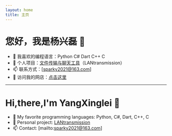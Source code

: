 ```yaml
---
layout: home
title: 主页
---
```

# 您好，我是杨兴磊 👋


- 🌱 我喜欢的编程语言：Python C# Dart C++ C
- 🚀 个人项目：[文件传输与聊天工具](https://github.com/你的仓库)（LANtransmission）
- 📫 联系方式：[sparky2021@163.com]
- 🛒 访问我的网店：[点击这里](https://shop437387901.taobao.com/?spm=a21n57.shop_search.0.0.8e38523c7R0Ade)
---
# Hi,there,I'm YangXinglei 👋
- 🌱 My favorite programming languages: Python, C#, Dart, C++, C
- 🚀 Personal project: [LANtransmission](https://github.com/你的仓库)
- 📫 Contact: [mailto:sparky2021@163.com]

